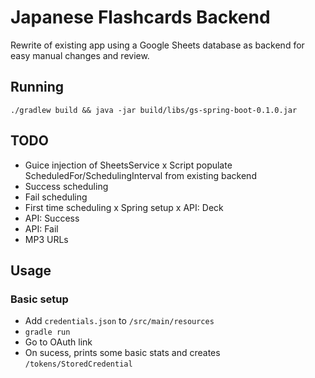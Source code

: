 # Japanese Flashcards Backend

Rewrite of existing app using a Google Sheets database as backend for easy manual changes and review.

## Running

`./gradlew build && java -jar build/libs/gs-spring-boot-0.1.0.jar`

## TODO

- Guice injection of SheetsService
x Script populate ScheduledFor/SchedulingInterval from existing backend
- Success scheduling
- Fail scheduling
- First time scheduling
x Spring setup
x API: Deck
- API: Success
- API: Fail
- MP3 URLs

## Usage

### Basic setup

- Add `credentials.json` to `/src/main/resources`
- `gradle run`
- Go to OAuth link
- On sucess, prints some basic stats and creates `/tokens/StoredCredential`
